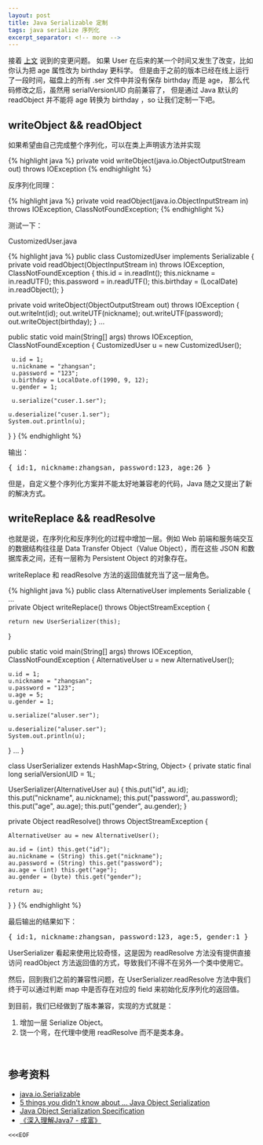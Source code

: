 ```yaml
---
layout: post
title: Java Serializable 定制
tags: java serialize 序列化
excerpt_separator: <!-- more -->
---
```


接着 [上文](/2016/05/29/java-serializable-basics/) 说到的变更问题。
如果 User 在后来的某一个时间又发生了改变，比如你认为把 age 属性改为 birthday 更科学。
但是由于之前的版本已经在线上运行了一段时间，磁盘上的所有 .ser 文件中并没有保存 birthday 而是 age，
那么代码修改之后，虽然用 serialVersionUID 向前兼容了，
但是通过 Java 默认的 readObject 并不能将 age 转换为 birthday ，so 让我们定制一下吧。
<!-- more -->

## writeObject && readObject

如果希望由自己完成整个序列化，可以在类上声明该方法并实现

{% highlight java %}
private void writeObject(java.io.ObjectOutputStream out)
     throws IOException
{% endhighlight %}

反序列化同理：

{% highlight java %}
private void readObject(java.io.ObjectInputStream in)
   throws IOException, ClassNotFoundException;
{% endhighlight %}

测试一下：

CustomizedUser.java

{% highlight java %}
public class CustomizedUser implements Serializable {
  private void readObject(ObjectInputStream in) throws IOException, 
    ClassNotFoundException {
    this.id = in.readInt();
    this.nickname = in.readUTF();
    this.password = in.readUTF();
    this.birthday = (LocalDate) in.readObject();
  }

  private void writeObject(ObjectOutputStream out) throws IOException {
    out.writeInt(id);
    out.writeUTF(nickname);
    out.writeUTF(password);
    out.writeObject(birthday);
  }
  ...

  public static void main(String[] args) throws IOException, 
    ClassNotFoundException {
    CustomizedUser u = new CustomizedUser();

     u.id = 1;
     u.nickname = "zhangsan";
     u.password = "123";
     u.birthday = LocalDate.of(1990, 9, 12);
     u.gender = 1;
    
     u.serialize("cuser.1.ser");

    u.deserialize("cuser.1.ser");
    System.out.println(u);
  }
}
{% endhighlight %}

输出：

<pre>{ id:1, nickname:zhangsan, password:123, age:26 }</pre>

但是，自定义整个序列化方案并不能太好地兼容老的代码，Java 随之又提出了新的解决方式。

## writeReplace && readResolve

也就是说，在序列化和反序列化的过程中增加一层。例如 Web 前端和服务端交互的数据结构往往是 Data Transfer Object（Value Object），而在这些 JSON 和数据库表之间，还有一层称为 Persistent Object 的对象存在。

writeReplace 和 readResolve 方法的返回值就充当了这一层角色。

{% highlight java %}
public class AlternativeUser implements Serializable {
  ...  
  private Object writeReplace() throws ObjectStreamException {
    
    return new UserSerializer(this);
  }

  public static void main(String[] args) throws IOException, 
    ClassNotFoundException {
    AlternativeUser u = new AlternativeUser();

    u.id = 1;
    u.nickname = "zhangsan";
    u.password = "123";
    u.age = 5;
    u.gender = 1;
    
    u.serialize("aluser.ser");

    u.deserialize("aluser.ser");
    System.out.println(u);
  }
  ... 
}

class UserSerializer extends HashMap<String, Object> {
  private static final long serialVersionUID = 1L;

  UserSerializer(AlternativeUser au) {
    this.put("id", au.id);
    this.put("nickname", au.nickname);
    this.put("password", au.password);
    this.put("age", au.age);
    this.put("gender", au.gender);
  }

  private Object readResolve() throws ObjectStreamException {

    AlternativeUser au = new AlternativeUser();
    
    au.id = (int) this.get("id");
    au.nickname = (String) this.get("nickname");
    au.password = (String) this.get("password");
    au.age = (int) this.get("age");
    au.gender = (byte) this.get("gender");
    
    return au;
  }
}
{% endhighlight %}

最后输出的结果如下：

<pre>{ id:1, nickname:zhangsan, password:123, age:5, gender:1 }</pre>

UserSerializer 看起来使用比较奇怪，这是因为 readResolve 方法没有提供直接访问 readObject 方法返回值的方式，导致我们不得不在另外一个类中使用它。

然后，回到我们之前的兼容性问题，在 UserSerializer.readResolve 方法中我们终于可以通过判断 map 中是否存在对应的 field 来初始化反序列化的返回值。

到目前，我们已经做到了版本兼容，实现的方式就是：

1. 增加一层 Serialize Object。
1. 饶一个弯，在代理中使用 readResolve 而不是类本身。

<br>

## 参考资料

* [java.io.Serializable](http://docs.oracle.com/javase/8/docs/api/java/io/Serializable.html)
* [5 things you didn't know about ... Java Object Serialization](http://www.ibm.com/developerworks/library/j-5things1/)
* [Java Object Serialization Specification](https://docs.oracle.com/javase/8/docs/platform/serialization/spec/serial-arch.html)
* [《深入理解Java7 - 成富》](https://read.douban.com/ebook/15162299/)

`<<<EOF`